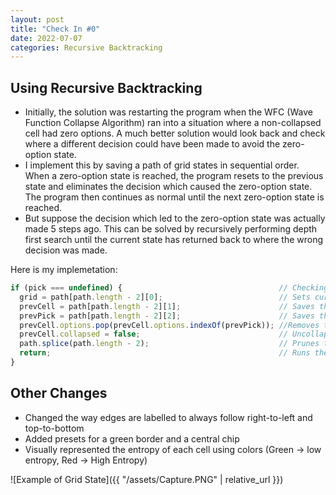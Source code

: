 ```yaml
---
layout: post
title: "Check In #0"
date: 2022-07-07
categories: Recursive Backtracking
---
```


## Using Recursive Backtracking

  - Initially, the solution was restarting the program when the WFC (Wave Function Collapse Algorithm) ran into a situation where a non-collapsed cell had zero options. A much better solution would look back and check where a different decision could have been made to avoid the zero-option state.
  - I implement this by saving a path of grid states in sequential order. When a zero-option state is reached, the program resets to the previous state and eliminates the decision which caused the zero-option state. The program then continues as normal until the next zero-option state is reached.
  - But suppose the decision which led to the zero-option state was actually made 5 steps ago. This can be solved by recursively performing depth first search until the current state has returned back to where the wrong decision was made.

Here is my implemetation:
```javascript
if (pick === undefined) {                                   // Checking if the current state is a zero-option state
  grid = path[path.length - 2][0];                          // Sets current grid to previous state
  prevCell = path[path.length - 2][1];                      // Saves the previous cell which was randomly chosen
  prevPick = path[path.length - 2][2];                      // Saves the previous pick
  prevCell.options.pop(prevCell.options.indexOf(prevPick)); //Removes the previous pick from the previous cell's available options
  prevCell.collapsed = false;                               // Uncollapses the previous cell
  path.splice(path.length - 2);                             // Prunes the zero-option state from the path
  return;                                                   // Runs the program again from the beginning
}
```

## Other Changes
  - Changed the way edges are labelled to always follow right-to-left and top-to-bottom
  - Added presets for a green border and a central chip
  - Visually represented the entropy of each cell using colors (Green -> low entropy, Red -> High Entropy)

![Example of Grid State]({{ "/assets/Capture.PNG" | relative_url }})
